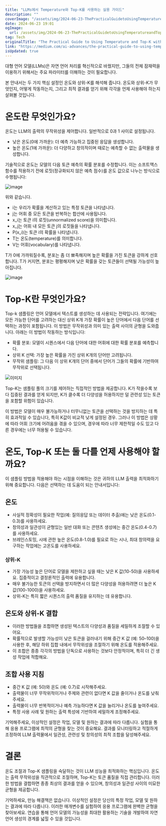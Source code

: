 ```yaml
---
title: "LLMs에서 Temperature와 Top-K를 사용하는 실용 가이드"
description: ""
coverImage: "/assets/img/2024-06-23-ThePracticalGuidetoUsingTemperatureandTop-KwithLLMs_0.png"
date: 2024-06-23 19:01
ogImage:
  url: /assets/img/2024-06-23-ThePracticalGuidetoUsingTemperatureandTop-KwithLLMs_0.png
tag: Tech
originalTitle: "The Practical Guide to Using Temperature and Top-K with LLMs"
link: "https://medium.com/ai-advances/the-practical-guide-to-using-temperature-and-top-k-with-llms-21d3e5031fb6"
isUpdated: true
---
```


대형 언어 모델(LLMs)은 자연 언어 처리를 혁신적으로 바꿨지만, 그들의 전체 잠재력을 이용하기 위해서는 주요 파라미터를 이해하는 것이 필요합니다.

본 안내서는 두 가지 핵심 설정인 온도와 상위-K를 해석해 줍니다. 온도와 상위-K가 무엇인지, 어떻게 작동하는지, 그리고 최적 결과를 얻기 위해 각각을 언제 사용해야 하는지 살펴볼 것입니다.

# 온도란 무엇인가요?

온도는 LLM의 출력의 무작위성을 제어합니다. 일반적으로 0과 1 사이로 설정됩니다.

<!-- cozy-coder - 수평 -->

<ins class="adsbygoogle"
     style="display:block"
     data-ad-client="ca-pub-4877378276818686"
     data-ad-slot="1107185301"
     data-ad-format="auto"
     data-full-width-responsive="true"></ins>

<script>
     (adsbygoogle = window.adsbygoogle || []).push({});
</script>

- 낮은 온도(0에 가까운): 더 예측 가능하고 집중된 응답을 생성합니다.
- 높은 온도(1에 가까운): 더 다양하고 창의적이며 때로는 예측할 수 없는 출력물을 생성합니다.

기술적으로 온도는 모델의 다음 토큰 예측의 확률 분포를 수정합니다. 이는 소프트맥스 함수를 적용하기 전에 로짓(정규화되지 않은 예측 점수)를 온도 값으로 나누는 방식으로 수행됩니다:

![image](/assets/img/2024-06-23-ThePracticalGuidetoUsingTemperatureandTop-KwithLLMs_0.png)

위와 같습니다.

<!-- cozy-coder - 수평 -->

<ins class="adsbygoogle"
     style="display:block"
     data-ad-client="ca-pub-4877378276818686"
     data-ad-slot="1107185301"
     data-ad-format="auto"
     data-full-width-responsive="true"></ins>

<script>
     (adsbygoogle = window.adsbygoogle || []).push({});
</script>

- i는 우리가 확률을 계산하고 있는 특정 토큰을 나타냅니다.
- j는 어휘 중 모든 토큰을 반복하는 합산에 사용됩니다.
- x_i는 토큰 i의 로짓(unnormalized score)을 의미합니다.
- x_j는 어휘 내 모든 토큰 j의 로짓들을 나타냅니다.
- P(x_i)는 토큰 i의 확률을 나타냅니다.
- T는 온도(temperature)를 의미합니다.
- V는 어휘(vocabulary)를 나타냅니다.

T가 0에 가까워질수록, 분포는 좀 더 뾰족해지며 높은 확률을 가진 토큰을 강하게 선호합니다. T가 커지면, 분포는 평평해지며 낮은 확률을 갖는 토큰들이 선택될 가능성이 높아집니다.

![image](/assets/img/2024-06-23-ThePracticalGuidetoUsingTemperatureandTop-KwithLLMs_1.png)

# Top-K란 무엇인가요?

<!-- cozy-coder - 수평 -->

<ins class="adsbygoogle"
     style="display:block"
     data-ad-client="ca-pub-4877378276818686"
     data-ad-slot="1107185301"
     data-ad-format="auto"
     data-full-width-responsive="true"></ins>

<script>
     (adsbygoogle = window.adsbygoogle || []).push({});
</script>

Top-k 샘플링은 언어 모델에서 텍스트를 생성하는 데 사용되는 전략입니다. 여기에는 모든 가능한 단어를 고려하는 대신 상위 K개 가장 확률이 높은 단어에서 다음 단어를 선택하는 과정이 포함됩니다. 이 방법은 무작위성과 의미 있는 출력 사이의 균형을 도와줍니다. 아래는 이 방법이 작동하는 방식입니다:

- 확률 분포: 모델이 시퀀스에서 다음 단어에 대한 어휘에 대한 확률 분포를 예측합니다.
- 상위 K 선택: 가장 높은 확률을 가진 상위 K개의 단어만 고려됩니다.
- 무작위 샘플링: 그 다음 이 상위 K개의 단어 중에서 단어가 그들의 확률에 기반하여 무작위로 선택됩니다.

![이미지](/assets/img/2024-06-23-ThePracticalGuidetoUsingTemperatureandTop-KwithLLMs_2.png)

Top-K는 샘플링 풀의 크기를 제어하는 직접적인 방법을 제공합니다. K가 작을수록 보다 집중된 결과를 얻게 되지만, K가 클수록 더 다양성을 허용하지만 덜 관련성 있는 토큰을 포함할 위험이 있습니다.

<!-- cozy-coder - 수평 -->

<ins class="adsbygoogle"
     style="display:block"
     data-ad-client="ca-pub-4877378276818686"
     data-ad-slot="1107185301"
     data-ad-format="auto"
     data-full-width-responsive="true"></ins>

<script>
     (adsbygoogle = window.adsbygoogle || []).push({});
</script>

이 방법은 모델이 매우 불가능하거나 터무니없는 토큰을 선택하는 것을 방지하는 데 특히 효과적일 수 있습니다, 특히 K값이 비교적 낮게 설정된 경우. 그러나 이 방법은 상황에 따라 어휘 크기에 어려움을 겪을 수 있으며, 경우에 따라 너무 제한적일 수도 있고 다른 경우에는 너무 허용될 수 있습니다.

# 온도, Top-K 또는 둘 다를 언제 사용해야 할까요?

이 샘플링 방법을 적용해야 하는 시점을 이해하는 것은 귀하의 LLM 출력을 최적화하기 위해 중요합니다. 다음은 선택하는 데 도움이 되는 안내서입니다:

## 온도

<!-- cozy-coder - 수평 -->

<ins class="adsbygoogle"
     style="display:block"
     data-ad-client="ca-pub-4877378276818686"
     data-ad-slot="1107185301"
     data-ad-format="auto"
     data-full-width-responsive="true"></ins>

<script>
     (adsbygoogle = window.adsbygoogle || []).push({});
</script>

- 사실적 정확성이 필요한 작업(예: 질의응답 또는 데이터 추출)에는 낮은 온도(0.1-0.3)를 사용하세요.
- 창의성과 일관성이 균형있는 일반 대화 또는 콘텐츠 생성에는 중간 온도(0.4-0.7)를 사용하세요.
- 브레인스토밍, 시에 관한 높은 온도(0.8-1.0)를 필요로 하는 시나, 최대 창의력을 요구하는 작업에는 고온도를 사용하세요.

### 상위-K

- 가장 가능성 높은 단어로 모델을 제한하고 싶을 때는 낮은 K 값(10-50)을 사용하세요. 집중적이고 결정론적인 출력에 유용합니다.
- 매우 불가능한 토큰의 선택을 방지하면서 더 많은 다양성을 허용하려면 더 높은 K 값(100-1000)을 사용하세요.
- 상위-K는 특히 짧은 시퀀스의 출력 품질을 유지하는 데 유용합니다.

## 온도와 상위-K 결합

<!-- cozy-coder - 수평 -->

<ins class="adsbygoogle"
     style="display:block"
     data-ad-client="ca-pub-4877378276818686"
     data-ad-slot="1107185301"
     data-ad-format="auto"
     data-full-width-responsive="true"></ins>

<script>
     (adsbygoogle = window.adsbygoogle || []).push({});
</script>

- 이러한 방법들을 조합하면 생성된 텍스트의 다양성과 품질을 세밀하게 조절할 수 있어요.
- 확률적으로 발생할 가능성이 낮은 토큰을 걸러내기 위해 중간 K 값 (예: 50–100)을 사용한 후, 해당 하위 집합 내에서 무작위성을 조절하기 위해 온도를 적용해주세요.
- 이 조합은 종종 각각의 방법을 단독으로 사용하는 것보다 안정적이며, 특히 더 긴 생성 작업에 적합해요.

## 조합 사용 지침

- 중간 K 값 (예: 50)와 온도 (예: 0.7)로 시작해주세요.
- 출력물이 너무 무작위적이거나 주제와 관련이 없다면 K 값을 줄이거나 온도를 낮춰주세요.
- 출력물이 너무 반복적이거나 예측 가능하다면 K 값을 늘리거나 온도를 높여주세요.
- 특정 사용 사례 및 원하는 출력 특성에 기반하여 세밀하게 조정해주세요.

기억해주세요, 이상적인 설정은 작업, 모델 및 원하는 결과에 따라 다릅니다. 실험을 통해 응용 프로그램에 최적의 균형을 찾는 것이 중요해요. 결과를 모니터링하고 적절하게 조정하여 LLM 출력물에서 일관성, 관련성 및 창의성의 최적 조합을 달성해주세요.

<!-- cozy-coder - 수평 -->

<ins class="adsbygoogle"
     style="display:block"
     data-ad-client="ca-pub-4877378276818686"
     data-ad-slot="1107185301"
     data-ad-format="auto"
     data-full-width-responsive="true"></ins>

<script>
     (adsbygoogle = window.adsbygoogle || []).push({});
</script>

# 결론

온도 조절과 Top-K 샘플링을 숙달하는 것이 LLM 성능을 최적화하는 핵심입니다. 온도는 출력 무작위성을 직관적으로 조절하며, Top-K는 토큰 품질을 직접 관리합니다. 이러한 방법을 결합하면 종종 최상의 결과를 얻을 수 있으며, 창의성과 일관성 사이의 미묘한 균형을 제공합니다.

기억하세요, 만능 해결책은 없습니다. 이상적인 설정은 당신의 특정 작업, 모델 및 원하는 결과에 따라 다릅니다. 이러한 매개변수를 실험하여 응용 프로그램에 완벽한 균형을 찾아보세요. 연습을 통해 언어 모델의 가능성을 최대한 활용하는 기술을 개발하여 자연 언어 생성의 경계를 넓힐 수 있을 것입니다.
